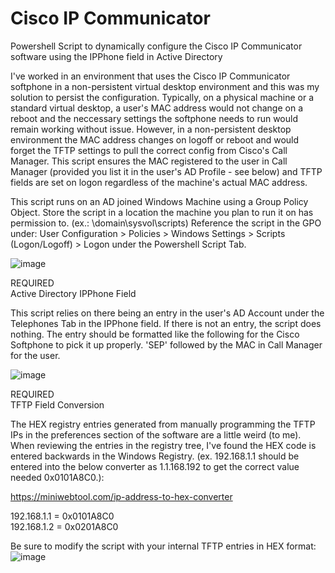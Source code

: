 # Cisco IP Communicator
Powershell Script to dynamically configure the Cisco IP Communicator software using the IPPhone field in Active Directory

I've worked in an environment that uses the Cisco IP Communicator softphone in a non-persistent virtual desktop environment and this was my solution to persist the configuration. Typically, on a physical machine or a standard virtual desktop, a user's MAC address would not change on a reboot and the neccessary settings the softphone needs to run would remain working without issue. However, in a non-persistent desktop environment the MAC address changes on logoff or reboot and would forget the TFTP settings to pull the correct config from Cisco's Call Manager. This script ensures the MAC registered to the user in Call Manager (provided you list it in the user's AD Profile - see below) and TFTP fields are set on logon regardless of the machine's actual MAC address.

This script runs on an AD joined Windows Machine using a Group Policy Object. Store the script in a location the machine you plan to run it on has permission to. (ex.: \\domain\sysvol\scripts)
Reference the script in the GPO under: User Configuration > Policies > Windows Settings > Scripts (Logon/Logoff) > Logon under the Powershell Script Tab.

![image](https://github.com/user-attachments/assets/825030e6-70c0-4bc2-8a60-d91b759aaeb2)

REQUIRED<br>
Active Directory IPPhone Field

This script relies on there being an entry in the user's AD Account under the Telephones Tab in the IPPhone field. If there is not an entry, the script does nothing. The entry should be formatted like the following for the Cisco Softphone to pick it up properly. 'SEP' followed by the MAC in Call Manager for the user.

![image](https://github.com/user-attachments/assets/37eb1e99-3fb1-4b45-bc71-5c04c9e57d39)

REQUIRED<br>
TFTP Field Conversion

The HEX registry entries generated from manually programming the TFTP IPs in the preferences section of the software are a little weird (to me). When reviewing the entries in the registry tree, I've found the HEX code is entered backwards in the Windows Registry. (ex. 192.168.1.1 should be entered into the below converter as 1.1.168.192 to get the correct value needed 0x0101A8C0.):

https://miniwebtool.com/ip-address-to-hex-converter

192.168.1.1 = 0x0101A8C0<br>
192.168.1.2 = 0x0201A8C0

Be sure to modify the script with your internal TFTP entries in HEX format:
![image](https://github.com/user-attachments/assets/225b055c-cdfd-41c6-91c6-c7128a7ae66b)




